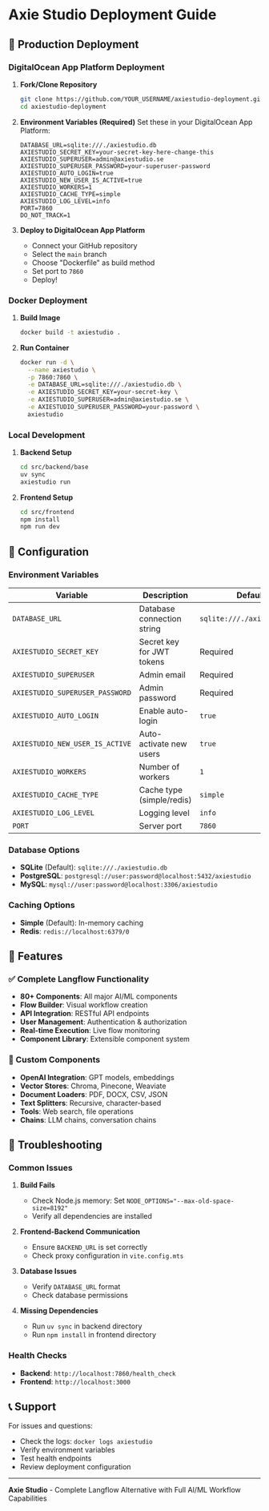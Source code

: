 # Axie Studio Deployment Guide

## 🚀 **Production Deployment**

### **DigitalOcean App Platform Deployment**

1. **Fork/Clone Repository**
   ```bash
   git clone https://github.com/YOUR_USERNAME/axiestudio-deployment.git
   cd axiestudio-deployment
   ```

2. **Environment Variables (Required)**
   Set these in your DigitalOcean App Platform:
   ```
   DATABASE_URL=sqlite:///./axiestudio.db
   AXIESTUDIO_SECRET_KEY=your-secret-key-here-change-this
   AXIESTUDIO_SUPERUSER=admin@axiestudio.se
   AXIESTUDIO_SUPERUSER_PASSWORD=your-superuser-password
   AXIESTUDIO_AUTO_LOGIN=true
   AXIESTUDIO_NEW_USER_IS_ACTIVE=true
   AXIESTUDIO_WORKERS=1
   AXIESTUDIO_CACHE_TYPE=simple
   AXIESTUDIO_LOG_LEVEL=info
   PORT=7860
   DO_NOT_TRACK=1
   ```

3. **Deploy to DigitalOcean App Platform**
   - Connect your GitHub repository
   - Select the `main` branch
   - Choose "Dockerfile" as build method
   - Set port to `7860`
   - Deploy!

### **Docker Deployment**

1. **Build Image**
   ```bash
   docker build -t axiestudio .
   ```

2. **Run Container**
   ```bash
   docker run -d \
     --name axiestudio \
     -p 7860:7860 \
     -e DATABASE_URL=sqlite:///./axiestudio.db \
     -e AXIESTUDIO_SECRET_KEY=your-secret-key \
     -e AXIESTUDIO_SUPERUSER=admin@axiestudio.se \
     -e AXIESTUDIO_SUPERUSER_PASSWORD=your-password \
     axiestudio
   ```

### **Local Development**

1. **Backend Setup**
   ```bash
   cd src/backend/base
   uv sync
   axiestudio run
   ```

2. **Frontend Setup**
   ```bash
   cd src/frontend
   npm install
   npm run dev
   ```

## 🔧 **Configuration**

### **Environment Variables**

| Variable | Description | Default |
|----------|-------------|---------|
| `DATABASE_URL` | Database connection string | `sqlite:///./axiestudio.db` |
| `AXIESTUDIO_SECRET_KEY` | Secret key for JWT tokens | Required |
| `AXIESTUDIO_SUPERUSER` | Admin email | Required |
| `AXIESTUDIO_SUPERUSER_PASSWORD` | Admin password | Required |
| `AXIESTUDIO_AUTO_LOGIN` | Enable auto-login | `true` |
| `AXIESTUDIO_NEW_USER_IS_ACTIVE` | Auto-activate new users | `true` |
| `AXIESTUDIO_WORKERS` | Number of workers | `1` |
| `AXIESTUDIO_CACHE_TYPE` | Cache type (simple/redis) | `simple` |
| `AXIESTUDIO_LOG_LEVEL` | Logging level | `info` |
| `PORT` | Server port | `7860` |

### **Database Options**

- **SQLite** (Default): `sqlite:///./axiestudio.db`
- **PostgreSQL**: `postgresql://user:password@localhost:5432/axiestudio`
- **MySQL**: `mysql://user:password@localhost:3306/axiestudio`

### **Caching Options**

- **Simple** (Default): In-memory caching
- **Redis**: `redis://localhost:6379/0`

## 🎯 **Features**

### **✅ Complete Langflow Functionality**
- **80+ Components**: All major AI/ML components
- **Flow Builder**: Visual workflow creation
- **API Integration**: RESTful API endpoints
- **User Management**: Authentication & authorization
- **Real-time Execution**: Live flow monitoring
- **Component Library**: Extensible component system

### **🔧 Custom Components**
- **OpenAI Integration**: GPT models, embeddings
- **Vector Stores**: Chroma, Pinecone, Weaviate
- **Document Loaders**: PDF, DOCX, CSV, JSON
- **Text Splitters**: Recursive, character-based
- **Tools**: Web search, file operations
- **Chains**: LLM chains, conversation chains

## 🚨 **Troubleshooting**

### **Common Issues**

1. **Build Fails**
   - Check Node.js memory: Set `NODE_OPTIONS="--max-old-space-size=8192"`
   - Verify all dependencies are installed

2. **Frontend-Backend Communication**
   - Ensure `BACKEND_URL` is set correctly
   - Check proxy configuration in `vite.config.mts`

3. **Database Issues**
   - Verify `DATABASE_URL` format
   - Check database permissions

4. **Missing Dependencies**
   - Run `uv sync` in backend directory
   - Run `npm install` in frontend directory

### **Health Checks**
- **Backend**: `http://localhost:7860/health_check`
- **Frontend**: `http://localhost:3000`

## 📞 **Support**

For issues and questions:
- Check the logs: `docker logs axiestudio`
- Verify environment variables
- Test health endpoints
- Review deployment configuration

---

**Axie Studio** - Complete Langflow Alternative with Full AI/ML Workflow Capabilities 